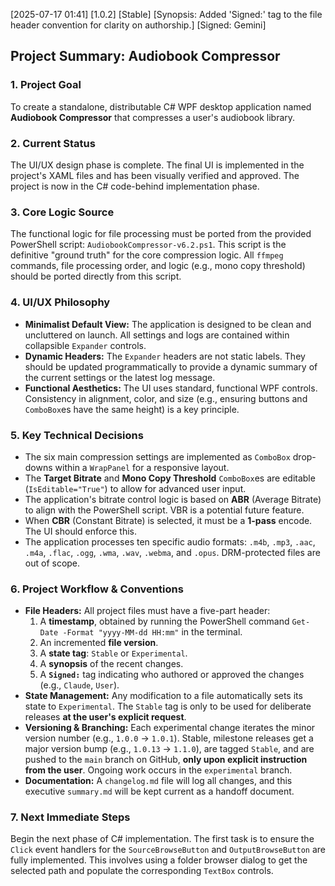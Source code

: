[2025-07-17 01:41]
[1.0.2]
[Stable]
[Synopsis: Added 'Signed:' tag to the file header convention for clarity on authorship.]
[Signed: Gemini]

## Project Summary: Audiobook Compressor

### 1. Project Goal
To create a standalone, distributable C# WPF desktop application named **Audiobook Compressor** that compresses a user's audiobook library.

### 2. Current Status
The UI/UX design phase is complete. The final UI is implemented in the project's XAML files and has been visually verified and approved. The project is now in the C# code-behind implementation phase.

### 3. Core Logic Source
The functional logic for file processing must be ported from the provided PowerShell script: `AudiobookCompressor-v6.2.ps1`. This script is the definitive "ground truth" for the core compression logic. All `ffmpeg` commands, file processing order, and logic (e.g., mono copy threshold) should be ported directly from this script.

### 4. UI/UX Philosophy
* **Minimalist Default View:** The application is designed to be clean and uncluttered on launch. All settings and logs are contained within collapsible `Expander` controls.
* **Dynamic Headers:** The `Expander` headers are not static labels. They should be updated programmatically to provide a dynamic summary of the current settings or the latest log message.
* **Functional Aesthetics:** The UI uses standard, functional WPF controls. Consistency in alignment, color, and size (e.g., ensuring buttons and `ComboBox`es have the same height) is a key principle.

### 5. Key Technical Decisions
* The six main compression settings are implemented as `ComboBox` drop-downs within a `WrapPanel` for a responsive layout.
* The **Target Bitrate** and **Mono Copy Threshold** `ComboBox`es are editable (`IsEditable="True"`) to allow for advanced user input.
* The application's bitrate control logic is based on **ABR** (Average Bitrate) to align with the PowerShell script. VBR is a potential future feature.
* When **CBR** (Constant Bitrate) is selected, it must be a **1-pass** encode. The UI should enforce this.
* The application processes ten specific audio formats: `.m4b`, `.mp3`, `.aac`, `.m4a`, `.flac`, `.ogg`, `.wma`, `.wav`, `.webma`, and `.opus`. DRM-protected files are out of scope.

### 6. Project Workflow & Conventions
* **File Headers:** All project files must have a five-part header:
    1.  A **timestamp**, obtained by running the PowerShell command `Get-Date -Format "yyyy-MM-dd HH:mm"` in the terminal.
    2.  An incremented **file version**.
    3.  A **state tag**: `Stable` or `Experimental`.
    4.  A **synopsis** of the recent changes.
    5.  A **`Signed:`** tag indicating who authored or approved the changes (e.g., `Claude`, `User`).
* **State Management:** Any modification to a file automatically sets its state to `Experimental`. The `Stable` tag is only to be used for deliberate releases **at the user's explicit request**.
* **Versioning & Branching:** Each experimental change iterates the minor version number (e.g., `1.0.0` -> `1.0.1`). Stable, milestone releases get a major version bump (e.g., `1.0.13` -> `1.1.0`), are tagged `Stable`, and are pushed to the `main` branch on GitHub, **only upon explicit instruction from the user**. Ongoing work occurs in the `experimental` branch.
* **Documentation:** A `changelog.md` file will log all changes, and this executive `summary.md` will be kept current as a handoff document.

### 7. Next Immediate Steps
Begin the next phase of C# implementation. The first task is to ensure the `Click` event handlers for the `SourceBrowseButton` and `OutputBrowseButton` are fully implemented. This involves using a folder browser dialog to get the selected path and populate the corresponding `TextBox` controls.